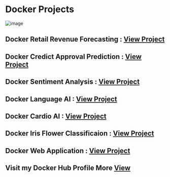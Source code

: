 # Docker Projects

![image](https://github.com/praveendecode/Docker_ML_NLP_Projects/assets/95226524/2754b66d-11b7-4b55-9e5c-33ef37d72a10)


##  Docker Retail Revenue Forecasting    : [View Project](https://github.com/praveendecode/Docker-rfs)

##  Docker Credict Approval Prediction : [View Project](https://github.com/praveendecode/docker-credit-card-prediction)
 
##  Docker Sentiment Analysis          : [View Project](https://github.com/praveendecode/docker-sentiment-ai)
 
##  Docker Language AI                 : [View Project](https://github.com/praveendecode/Docker-languge-ai)
 
##  Docker Cardio AI                   : [View Project](https://github.com/praveendecode/docker-ml-cardio-ai)
 
##  Docker Iris Flower Classificaion   : [View Project](https://github.com/praveendecode/docker-iris-ml-app)
 
##  Docker Web Application             : [View Project](https://github.com/praveendecode/Docker_webapplication)


## Visit my Docker Hub Profile More [View](https://hub.docker.com/u/praveendecode) 
